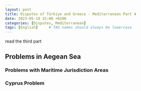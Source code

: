 ```yaml
---
layout: post
title: Disputes of Türkiye and Greece - Mediterranean Part 4
date: 2023-05-19 15:00 +0200
categories: [Disputes, Mediterranean]
tags: [English]     # TAG names should always be lowercase
---
```


read the third part

## Problems in Aegean Sea

### Problems with Maritime Jurisdiction Areas

### Cyprus Problem
